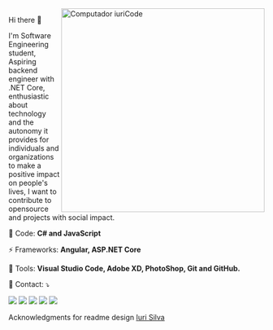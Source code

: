 

<img src="https://raw.githubusercontent.com/MicaelliMedeiros/micaellimedeiros/master/image/computer-illustration.png" min-width="400px" max-width="400px" width="400px" align="right" alt="Computador iuriCode">

<p align="left"> 
  Hi there 👋

I'm Software Engineering student, Aspiring backend engineer with .NET Core, enthusiastic about technology and the autonomy it provides for individuals and organizations to make a positive impact on people's lives, I want to contribute to opensource and projects with social impact.
</p>

<p align="left">
  🦄 Code: <strong>C# and JavaScript</strong>
</p>

<p align="left">
  ⚡ Frameworks: <strong>Angular, ASP.NET Core</strong>
</p>

<p align="left">
  💼 Tools: <strong>Visual Studio Code, Adobe XD, PhotoShop, Git and GitHub.</strong>
</p>

<p align="left">
  💌 Contact: ⤵️
</p>

<p align="left">
  <a href="mailto:contato.viniciusdonatto@gmail.com" alt="Gmail">
  <img src="https://img.shields.io/badge/-Gmail-FF0000?style=flat-square&labelColor=FF0000&logo=gmail&logoColor=white&link=contato.viniciusdonatto@gmail.com" /></a>

  <a href="https://www.linkedin.com/in/viniciusmorgado/" alt="Linkedin">
  <img src="https://img.shields.io/badge/-Linkedin-0e76a8?style=flat-square&logo=Linkedin&logoColor=white&link=https://www.linkedin.com/in/viniciusmorgado/" /></a>

  <a href="https://about.me/morgado" alt="WhatsApp">
  <img src="https://img.shields.io/badge/-WhatsApp-25d366?style=flat-square&labelColor=25d366&logo=whatsapp&logoColor=white&link=https://about.me/morgado"/></a>

  <a href="https://www.facebook.com/435143a1b5fc8b" alt="Facebook">
  <img src="https://img.shields.io/badge/-Facebook-3b5998?style=flat-square&labelColor=3b5998&logo=facebook&logoColor=white&link=https://www.facebook.com/435143a1b5fc8b"/></a>

  <a href="https://www.instagram.com/eupigmeu/" alt="Instagram">
  <img src="https://img.shields.io/badge/-Instagram-DF0174?style=flat-square&labelColor=DF0174&logo=instagram&logoColor=white&link=https://www.instagram.com/eupigmeu/"/></a>
</p>  

Acknowledgments for readme design [Iuri Silva](https://github.com/iuricode)
